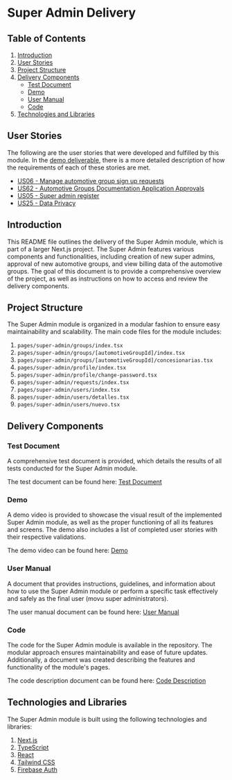 # Super Admin Delivery

## Table of Contents

1. [Introduction](#introduction)
2. [User Stories](#user-stories)
3. [Project Structure](#project-structure)
4. [Delivery Components](#delivery-components)
   - [Test Document](#test-document)
   - [Demo](#demo)
   - [User Manual](#user-manual)
   - [Code](#code)
5. [Technologies and Libraries](#technologies-and-libraries)

## User Stories

The following are the user stories that were developed and fulfilled by this module. In the [demo deliverable](./Delivery/Demo.md), there is a more detailed description of how the requirements of each of these stories are met.

- [US06 - Manage automotive group sign up requests](https://github.com/IvanDLar/MOVU-Docs/milestone/42)
- [US62 - Automotive Groups Documentation Application Approvals](https://github.com/IvanDLar/MOVU-Docs/milestone/64)
- [US05 - Super admin register](https://github.com/IvanDLar/MOVU-Docs/milestone/38)
- [US25 - Data Privacy](https://github.com/IvanDLar/MOVU-Docs/milestone/7)

## Introduction

This README file outlines the delivery of the Super Admin module, which is part of a larger Next.js project. The Super Admin features various components and functionalities, including creation of new super admins, approval of new automotive groups, and view billing data of the automotive groups. The goal of this document is to provide a comprehensive overview of the project, as well as instructions on how to access and review the delivery components.

## Project Structure

The Super Admin module is organized in a modular fashion to ensure easy maintainability and scalability. The main code files for the module includes:

1. `pages/super-admin/groups/index.tsx`
2. `pages/super-admin/groups/[automotiveGroupId]/index.tsx`
3. `pages/super-admin/groups/[automotiveGroupId]/concesionarias.tsx`
4. `pages/super-admin/profile/index.tsx`
5. `pages/super-admin/profile/change-password.tsx`
6. `pages/super-admin/requests/index.tsx`
7. `pages/super-admin/users/index.tsx`
8. `pages/super-admin/users/detalles.tsx`
9. `pages/super-admin/users/nuevo.tsx`

## Delivery Components

### Test Document

A comprehensive test document is provided, which details the results of all tests conducted for the Super Admin module.

The test document can be found here: [Test Document](./Delivery/TestDocument.md)

### Demo

A demo video is provided to showcase the visual result of the implemented Super Admin module, as well as the proper functioning of all its features and screens. The demo also includes a list of completed user stories with their respective validations.

The demo video can be found here: [Demo](./Delivery/Demo.md)

### User Manual

A document that provides instructions, guidelines, and information about how to use the Super Admin module or perform a specific task effectively and safely as the final user (movu super administrators).

The user manual document can be found here: [User Manual](./Delivery/UserManual.md)

### Code

The code for the Super Admin module is available in the repository. The modular approach ensures maintainability and ease of future updates.
Additionally, a document was created describing the features and functionality of the module's pages.

The code description document can be found here: [Code Description](./Delivery/Code.md)

## Technologies and Libraries

The Super Admin module is built using the following technologies and libraries:

1. [Next.js](https://nextjs.org/)
2. [TypeScript](https://www.typescriptlang.org/)
3. [React](https://reactjs.org/)
4. [Tailwind CSS](https://tailwindcss.com/)
5. [Firebase Auth](https://firebase.google.com/docs/auth)
